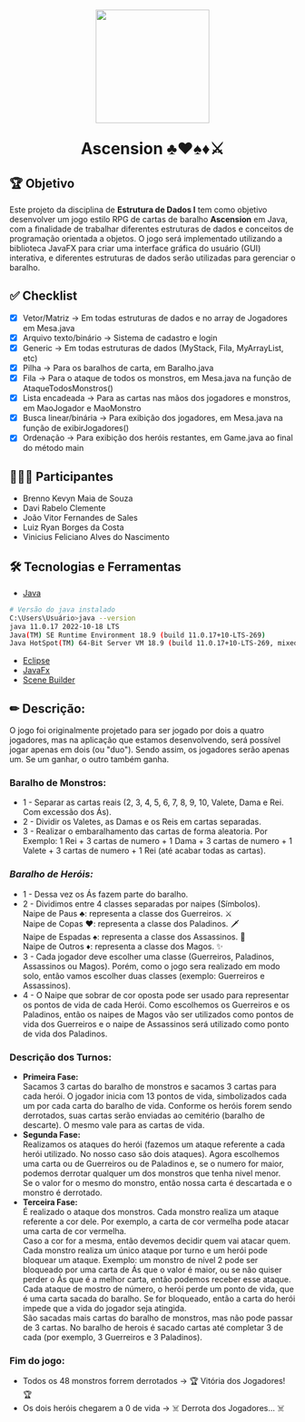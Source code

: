 <h1 align="center">
<img src="https://cdn-icons-png.flaticon.com/512/4099/4099307.png" width="200px">
<p>Ascension ♣♥♠♦⚔</p>
</h1>

## 🏆 Objetivo

Este projeto da disciplina de **Estrutura de Dados I** tem como objetivo desenvolver um jogo estilo RPG de cartas de baralho **Ascension** em Java, com a finalidade de trabalhar diferentes estruturas de dados e conceitos de programação orientada a objetos. O jogo será implementado utilizando a biblioteca JavaFX para criar uma interface gráfica do usuário (GUI) interativa, e diferentes estruturas de dados serão utilizadas para gerenciar o baralho.

## ✅ Checklist

- [X] Vetor/Matriz -> Em todas estruturas de dados e no array de Jogadores em Mesa.java
- [X] Arquivo texto/binário -> Sistema de cadastro e login
- [X] Generic -> Em todas estruturas de dados (MyStack, Fila, MyArrayList, etc)
- [X] Pilha -> Para os baralhos de carta, em Baralho.java
- [X] Fila -> Para o ataque de todos os monstros, em Mesa.java na função de AtaqueTodosMonstros()
- [X] Lista encadeada -> Para as cartas nas mãos dos jogadores e monstros, em MaoJogador e MaoMonstro
- [X] Busca linear/binária -> Para exibição dos jogadores, em Mesa.java na função de exibirJogadores()
- [X] Ordenação -> Para exibição dos heróis restantes, em Game.java ao final do método main

## 👨🏾‍💻 Participantes
- Brenno Kevyn Maia de Souza
- Davi Rabelo Clemente
- João Vitor Fernandes de Sales
- Luiz Ryan Borges da Costa
- Vinicius Feliciano Alves do Nascimento

## 🛠 Tecnologias e Ferramentas
- [Java](https://www.oracle.com/br/java/technologies/downloads/)
```bash
# Versão do java instalado
C:\Users\Usuário>java --version
java 11.0.17 2022-10-18 LTS
Java(TM) SE Runtime Environment 18.9 (build 11.0.17+10-LTS-269)
Java HotSpot(TM) 64-Bit Server VM 18.9 (build 11.0.17+10-LTS-269, mixed mode)
```
- [Eclipse](https://www.eclipse.org/downloads/)
- [JavaFx](https://openjfx.io/)
- [Scene Builder](https://gluonhq.com/products/scene-builder/)

## ✏ Descrição:
<p>O jogo foi originalmente projetado para ser jogado por dois a quatro jogadores, mas na aplicação que estamos desenvolvendo, será possível jogar apenas em dois (ou "duo"). Sendo assim, os jogadores serão apenas um. Se um ganhar, o outro também ganha.<br></p>

### **Baralho de Monstros:**
- 1 - Separar as cartas reais (2, 3, 4, 5, 6, 7, 8, 9, 10, Valete, Dama e Rei. Com excessão dos Ás).
- 2 - Dividir os Valetes, as Damas e os Reis em cartas separadas.
- 3 - Realizar o embaralhamento das cartas de forma aleatoria. Por Exemplo: 1 Rei + 3 cartas de numero + 1 Dama + 3 cartas de numero + 1 Valete + 3 cartas de numero + 1 Rei (até acabar todas as cartas).

### ***Baralho de Heróis:*** 
- 1 - Dessa vez os Ás fazem parte do baralho. 
- 2 - Dividimos entre 4 classes separadas por naipes (Símbolos).<br>
    Naipe de Paus ♣: representa a classe dos Guerreiros. ⚔<br>
    Naipe de Copas ♥: representa a classe dos Paladinos. 🗡<br>
    Naipe de Espadas ♠: representa a classe dos Assassinos. 🔪<br>
    Naipe de Outros ♦: representa a classe dos Magos. ✨<br>
- 3 - Cada jogador deve escolher uma classe (Guerreiros, Paladinos, Assassinos ou Magos). Porém, como o jogo sera realizado em modo solo, então vamos escolher duas classes (exemplo: Guerreiros e Assassinos).
- 4 - O Naipe que sobrar de cor oposta pode ser usado para representar os pontos de vida de cada Herói. Como escolhemos os Guerreiros e os Paladinos, então os naipes de Magos vão ser utilizados como pontos de vida dos Guerreiros e o naipe de Assassinos será utilizado como ponto de vida dos Paladinos.
### **Descrição dos Turnos:**
- **Primeira Fase:**<br>
  Sacamos 3 cartas do baralho de monstros e sacamos 3 cartas para cada herói. O jogador inicia com 13 pontos de vida, simbolizados cada um por cada carta do baralho de vida. Conforme os heróis forem sendo derrotados, suas cartas serão enviadas ao cemitério (baralho de descarte). O mesmo vale para as cartas de vida.
- **Segunda Fase:**<br>
    Realizamos os ataques do herói (fazemos um ataque referente a cada herói utilizado. No nosso caso são dois ataques). Agora escolhemos uma carta ou de Guerreiros ou de Paladinos e, se o numero for maior, podemos derrotar qualquer um dos monstros que tenha nivel menor.<br>
    Se o valor for o mesmo do monstro, então nossa carta é descartada e o monstro é derrotado.
- **Terceira Fase:**<br>
    É realizado o ataque dos monstros. Cada monstro realiza um ataque referente a cor dele. Por exemplo, a carta de cor vermelha pode atacar uma carta de cor vermelha.<br>
    Caso a cor for a mesma, então devemos decidir quem vai atacar quem. Cada monstro realiza um único ataque por turno e um herói pode bloquear um ataque.
    Exemplo: um monstro de nível 2 pode ser bloqueado por uma carta de Ás que o valor é maior, ou se não quiser perder o Ás que é a melhor carta, então podemos receber esse ataque.<br>
    Cada ataque de mostro de número, o herói perde um ponto de vida, que é uma carta sacada do baralho. Se for bloqueado, então a carta do herói impede que a vida do jogador seja atingida.<br>
    São sacadas mais cartas do baralho de monstros, mas não pode passar de 3 cartas.
    No baralho de herois é sacado cartas até completar 3 de cada (por exemplo, 3 Guerreiros e 3 Paladinos).

### **Fim do jogo:**
   - Todos os 48 monstros forrem derrotados -> 🏆 Vitória dos Jogadores! 🏆
   - Os dois heróis chegarem a 0 de vida -> ☠️ Derrota dos Jogadores... ☠️
